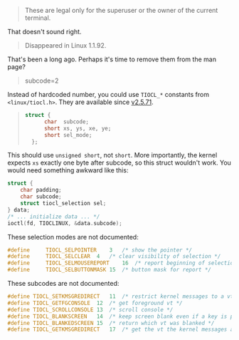 > These are legal only for the superuser or the owner of the current terminal.

That doesn't sound right.

> Disappeared in Linux 1.1.92.

That's been a long ago.
Perhaps it's time to remove them from the man page?

> subcode=2

Instead of hardcoded number, you could use `TIOCL_*` constants from `<linux/tiocl.h>`.
They are available since [v2.5.71](https://git.kernel.org/pub/scm/linux/kernel/git/history/history.git/commit/?id=6cd8b04781e03b2669c764331181a2d3a8511fe5).

> ```c
> struct {
>       char  subcode;
>       short xs, ys, xe, ye;
>       short sel_mode;
>   };
> ```

This should use `unsigned short`, not `short`.
More importantly, the kernel expects `xs` exactly one byte after subcode, so this struct wouldn't work.
You would need something awkward like this:

```c
struct {
    char padding;
    char subcode;
    struct tiocl_selection sel;
} data;
/* ... initialize data ... */
ioctl(fd, TIOCLINUX, &data.subcode);
```

These selection modes are not documented:

```c
#define 	TIOCL_SELPOINTER	3	/* show the pointer */
#define 	TIOCL_SELCLEAR	4	/* clear visibility of selection */
#define 	TIOCL_SELMOUSEREPORT	16	/* report beginning of selection */
#define 	TIOCL_SELBUTTONMASK	15	/* button mask for report */
```

These subcodes are not documented:

```c
#define TIOCL_SETKMSGREDIRECT	11	/* restrict kernel messages to a vt */
#define TIOCL_GETFGCONSOLE	12	/* get foreground vt */
#define TIOCL_SCROLLCONSOLE	13	/* scroll console */
#define TIOCL_BLANKSCREEN	14	/* keep screen blank even if a key is pressed */
#define TIOCL_BLANKEDSCREEN	15	/* return which vt was blanked */
#define TIOCL_GETKMSGREDIRECT	17	/* get the vt the kernel messages are restricted to */
```
